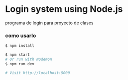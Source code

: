 # Login system using Node.js

programa de login para proyecto de clases


### como usarlo

```sh
$ npm install
```

```sh
$ npm start
# Or run with Nodemon
$ npm run dev

# Visit http://localhost:5000
```







